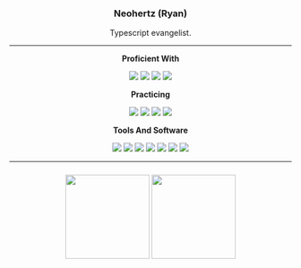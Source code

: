 <h3 align="center" width="100%">
	Neohertz (Ryan)
</h3>
<p align="center" width="100%">
Typescript evangelist.<p/>

---

<p align="center" width="100%">
	<b>Proficient With</b>
<p/>

<p align="center" width="100%">
	<img src="https://skillicons.dev/icons?i=ts"/>
	<img src="https://skillicons.dev/icons?i=js"/>
	<img src="https://skillicons.dev/icons?i=lua"/>
	<img src="https://skillicons.dev/icons?i=react"/>
<p/>

<p align="center" width="100%">
	<b>Practicing</b>
<p/>
<p align="center" width="100%">
<img src="https://skillicons.dev/icons?i=rust"/>
<img src="https://skillicons.dev/icons?i=cpp"/>
<img src="https://skillicons.dev/icons?i=cs"/>
<img src="https://skillicons.dev/icons?i=java"/>
<p/>

<p align="center" width="100%">
	<b>Tools And Software</b>
<p/>
<p align="center" width="100%">
<img src="https://skillicons.dev/icons?i=cmake"/> 
<img src="https://skillicons.dev/icons?i=npm"/> 
<img src="https://skillicons.dev/icons?i=firebase"/> 
<img src="https://skillicons.dev/icons?i=git"/> 
<img src="https://skillicons.dev/icons?i=nodejs"/> 
<img src="https://skillicons.dev/icons?i=vscode"/> 
<img src="https://skillicons.dev/icons?i=bash"/> 

<p/>


---
<h3 align="center" width="100%">
<p align="center" width="100%">
	<img margin="auto" height=150 align="center" src="https://github-readme-stats.vercel.app/api?username=Neohertz&show_icons=true&theme=github_dark_dimmed&layout=compact"/>
	<img align="center" height=150 src="https://github-readme-stats.vercel.app/api/top-langs/?username=Neohertz&layout=compact&theme=github_dark_dimmed"/>
<p/>

